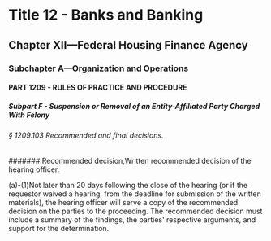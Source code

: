 
# Title 12 - Banks and Banking
## Chapter XII—Federal Housing Finance Agency
### Subchapter A—Organization and Operations
#### PART 1209 - RULES OF PRACTICE AND PROCEDURE
##### Subpart F - Suspension or Removal of an Entity-Affiliated Party Charged With Felony
###### § 1209.103 Recommended and final decisions.
####### Recommended decision,Written recommended decision of the hearing officer.

(a)-(1)Not later than 20 days following the close of the hearing (or if the requestor waived a hearing, from the deadline for submission of the written materials), the hearing officer will serve a copy of the recommended decision on the parties to the proceeding. The recommended decision must include a summary of the findings, the parties' respective arguments, and support for the determination.
